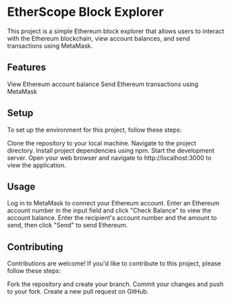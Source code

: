 # EtherScope Block Explorer

This project is a simple Ethereum block explorer that allows users to interact with the Ethereum blockchain, view account balances, and send transactions using MetaMask.

## Features

View Ethereum account balance
Send Ethereum transactions using MetaMask

## Setup

To set up the environment for this project, follow these steps:

Clone the repository to your local machine.
Navigate to the project directory.
Install project dependencies using npm.
Start the development server.
Open your web browser and navigate to http://localhost:3000 to view the application.

## Usage

Log in to MetaMask to connect your Ethereum account.
Enter an Ethereum account number in the input field and click "Check Balance" to view the account balance.
Enter the recipient's account number and the amount to send, then click "Send" to send Ethereum.

## Contributing

Contributions are welcome! If you'd like to contribute to this project, please follow these steps:

Fork the repository and create your branch.
Commit your changes and push to your fork.
Create a new pull request on GitHub.
